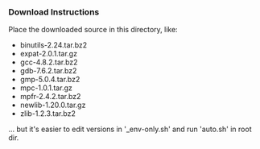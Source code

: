 ### Download Instructions

Place the downloaded source in this directory, like:

- binutils-2.24.tar.bz2
- expat-2.0.1.tar.gz
- gcc-4.8.2.tar.bz2
- gdb-7.6.2.tar.bz2
- gmp-5.0.4.tar.bz2
- mpc-1.0.1.tar.gz
- mpfr-2.4.2.tar.bz2
- newlib-1.20.0.tar.gz
- zlib-1.2.3.tar.bz2

... but it's easier to edit versions in '_env-only.sh' and run 'auto.sh' in root dir.
